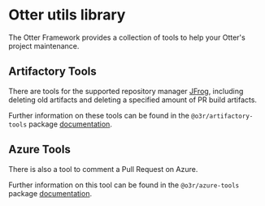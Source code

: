 # Otter utils library

The Otter Framework provides a collection of tools to help your Otter's project maintenance.

## Artifactory Tools

There are tools for the supported repository manager [JFrog](https://jfrog.com/artifactory/), including deleting old artifacts and deleting a specified amount of PR build artifacts.

Further information on these tools can be found in the `@o3r/artifactory-tools` package [documentation](https://github.com/AmadeusITGroup/otter/blob/main/packages/%40o3r/artifactory-tools/README.md).

## Azure Tools

There is also a tool to comment a Pull Request on Azure.

Further information on this tool can be found in the `@o3r/azure-tools` package [documentation](https://github.com/AmadeusITGroup/otter/blob/main/packages/%40o3r/azure-tools/README.md).
